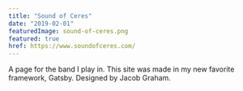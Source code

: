```yaml
---
title: "Sound of Ceres"
date: "2019-02-01"
featuredImage: sound-of-ceres.png
featured: true
href: https://www.soundofceres.com/
---
```

A page for the band I play in. This site was made in my new favorite framework, Gatsby. Designed by Jacob Graham.
